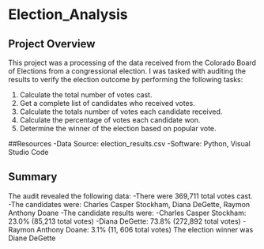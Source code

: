 # Election_Analysis

## Project Overview
This project was a processing of the data received from the Colorado Board of Elections from a congressional election. I was tasked with auditing the results to verify the election outcome by performing the following tasks:

1. Calculate the total number of votes cast.
2. Get a complete list of candidates who received votes. 
3. Calculate the totals number of votes each candidate received. 
4. Calculate the percentage of votes each candidate won.
5. Determine the winner of the election based on popular vote.

##Resources
-Data Source: election_results.csv
-Software: Python, Visual Studio Code

## Summary
The audit revealed the following data:
-There were 369,711 total votes cast.
-The candidates were: Charles Casper Stockham, Diana DeGette, Raymon Anthony Doane
-The candidate results were: 
  -Charles Casper Stockham: 23.0% (85,213 total votes)
  -Diana DeGette: 73.8% (272,892 total votes)
  -Raymon Anthony Doane: 3.1% (11, 606 total votes)
The election winner was Diane DeGette
